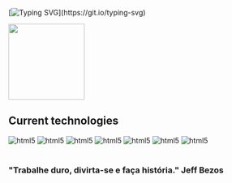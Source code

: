 [![Typing SVG](https://readme-typing-svg.demolab.com/?lines=Hello+World!!;Welcome!)](https://git.io/typing-svg)

<a href="https://github.com/anuraghazra/github-readme-stats">
  <img height=150 align="center" src="https://github-readme-stats.vercel.app/api?username=widneyl&show_icons=true&theme=radical&hide=contribs"/>
</a>
<br>
 
 ## Current technologies 
 
<div style="display: inline_block">
<img aling="center" alt="html5" src="https://img.shields.io/badge/Java-ED8B00?style=for-the-badge&logo=openjdk&logoColor=white" />
<img aling="center" alt="html5" src="https://img.shields.io/badge/MySQL-00000F?style=for-the-badge&logo=mysql&logoColor=white" />
<img aling="center" alt="html5" src="https://img.shields.io/badge/Spring-6DB33F?style=for-the-badge&logo=spring&logoColor=white" />
<img aling="center" alt="html5" src="https://img.shields.io/badge/JavaScript-F7DF1E?style=for-the-badge&logo=javascript&logoColor=black" />
<img aling="center" alt="html5" src="https://img.shields.io/badge/HTML5-E34F26?style=for-the-badge&logo=html5&logoColor=white"/>
<img aling="center" alt="html5" src="https://img.shields.io/badge/CSS3-1572B6?style=for-the-badge&logo=css3&logoColor=white"/>
<img aling="center" alt="html5" src="https://img.shields.io/badge/React-20232A?style=for-the-badge&logo=react&logoColor=61DAFB"/>

</div><br>

### "Trabalhe duro, divirta-se e faça história." Jeff Bezos

<br><br>

